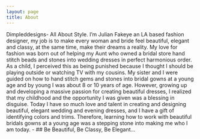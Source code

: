 ```yaml
---
layout: page
title: About
---
```


Dimpleddesigns- All About Style.
I’m Julian Fakeye an LA based fashion designer, my job is to make every woman and bride feel beautiful, elegant and classy, at the same time, make their dreams a reality.
My love for fashion was born out of helping my Aunt who owned a bridal store hand stitch beads and stones into wedding dresses in perfect harmonious order.
As a child, I perceived this as being punished because I thought I should be playing outside or watching TV with my cousins. 
My sister and I were guided on how to hand stitch gems and stones into bridal gowns at a young age and by young I was  about 8 or 10 years of age.
However, growing up and developing a massive passion for creating beautiful dresses, I realized that my childhood and the opportunity I was given was a blessing in disguise.
Today I have so much love and talent in creating and designing beautiful, elegant  wedding and evening dresses, and I have a gift of identifying colors and trims.
Therefore, learning how to work with beautiful bridals gowns at a young age was a stepping stone into making me who I am today. - ## Be Beautiful, Be Classy, Be Elegant...


